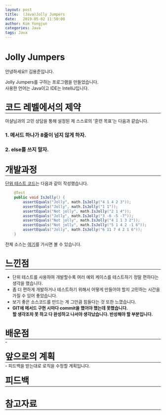 ```yaml
---
layout: post
title:  (Java)Jolly Jumpers
date:   2019-05-02 11:50:00
author: Kim Yongjun
categories: Java
tags: Java
---
```


# Jolly Jumpers

안녕하세요!! 김용준입니다.

Jolly Jumpers를 구하는 프로그램을 만들었습니다.<br>
사용한 언어는 Java이고 IDE는 IntelliJ입니다.
<br><br>

<h1 style="margin:0px;"> 코드 레벨에서의 제약 </h1>
<hr style="height:1px; margin:0px;">

아샬님과의 고민 상담을 통해 설정된 제 스스로의 '훈련 목표'는 다음과 같습니다.

### 1. 메서드 하나가 8줄이 넘지 않게 하자.
### 2. else를 쓰지 말자.
<br>

<h1 style="margin:0px;"> 개발과정 </h1>
<hr style="height:1px; margin:0px;">

[단위 테스트 코드](https://github.com/KimYongjun413/DalLab-Mentoring/blob/master/SelfNumber/test/SumOfSelfNumberTest.java "단위 테스트 코드 깃허브 링크")는 다음과 같이 작성했습니다.
```java
    @Test
    public void IsJolly() {
        assertEquals("Jolly", math.IsJolly("4 1 4 2 3"));
        assertEquals("Jolly", math.IsJolly("1 1"));
        assertEquals("Not jolly", math.IsJolly("2 1 4"));
        assertEquals("Jolly", math.IsJolly("3 -6 -5 -7"));
        assertEquals("Not jolly", math.IsJolly("4 1 1 3 2"));
        assertEquals("Not jolly", math.IsJolly("5 1 4 2 -1 6"));
        assertEquals("Jolly", math.IsJolly("6 11 7 4 2 1 6"));
    }
```

전체 소스는 [여기](https://github.com/KimYongjun413/DalLab-Mentoring/tree/master/JollyJumpers "Self Number GitHub")를 가시면 볼 수 있습니다.
<br><br>

<h1 style="margin:0px;"> 느낀점 </h1>
<hr style="height:1px; margin:0px;">

- 단위 테스트를 사용하여 개발할수록 여러 예외 케이스를 테스트하기 정말 편하다는 생각을 했습니다. 
- 좀 더 편하게 개발하거나 테스트하기 위해서 어떻게 만들어야 할지 고민하는 시간을 가질 수 있어 좋았습니다. 
- 보기 좋은 소스코드를 만드는 게 그만큼 힘들다는 것 또한 느꼈습니다.
- <b>GIT에 메서드 구현 시마다 commit을 했어야 했는데 못했습니다.<br> 할 생각조차 못 하고 다 완성하고 나서야 생각났습니다. 반성해야 할 부분입니다.</b>
<br><br>

<h1 style="margin:0px;"> 배운점 </h1>
<hr style="height:1px; margin:0px;">
- 
<br><br>

<h1 style="margin:0px;"> 앞으로의 계획 </h1>
<hr style="height:1px; margin:0px;">
- 피드백을 받는대로 로직을 수정할 계획입니다.
<br><br>

<h1 style="margin:0px;"> 피드백 </h1>
<hr style="height:1px; margin:0px;">
<br><br>

<h1 style="margin:0px;"> 참고자료 </h1>
<hr style="height:1px; margin:0px;">
